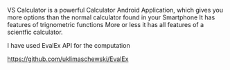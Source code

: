 VS Calculator is a powerful Calculator Android Application, which gives you more options than the normal calculator found in your Smartphone
It has features of trignometric functions
More or less it has all features of a scientfic calculator.

I have used EvalEx API for the computation

https://github.com/uklimaschewski/EvalEx

